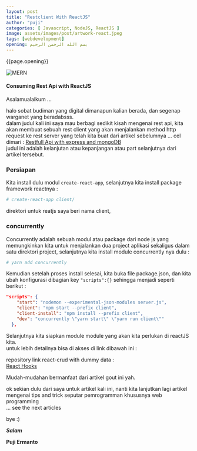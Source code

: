 ```yaml
---
layout: post
title: "Restclient With ReactJS"
author: "puji"
categories: [ Javascript, NodeJS, ReactJS ]
image: assets/images/post/artwork-react.jpeg
tags: [webdevelopment]
opening: بسم الله الرحمن الرحيم
---  
```

{{page.opening}}

![MERN]({{site.url}}/assets/images/post/MERN.gif)  


#### Consuming Rest Api with ReactJS  
Asalamualaikum ...  

halo sobat budiman yang digital dimanapun kalian berada, dan segenap warganet yang beradabsss.  
dalam judul kali ini saya mau berbagi sedikit kisah mengenai rest api, kita akan membuat sebuah rest client yang akan menjalankan method http request ke rest server yang telah kita buat dari artikel sebelumnya ... cel dimari : <a href="https://pujiermanto.vercel.app/about/rest-full-api-with-express-mongoose">Restfull Api with express and mongoDB</a>  
judul ini adalah kelanjutan atau kepanjangan atau part selanjutnya dari artikel tersebut.  

### Persiapan  
Kita install dulu modul ```create-react-app```, selanjutnya kita install package framework reactnya :  
```bash
# create-react-app client/
```  
direktori untuk reatjs saya beri nama client, 

### concurrently  

Concurrently adalah sebuah modul atau package dari node js yang memungkinkan kita untuk menjalankan dua project aplikasi sekaligus dalam satu direktori project, selanjutnya kita install module concurrently nya dulu :  

```bash
# yarn add concurrently
```  
Kemudian setelah proses install selesai, kita buka file package.json, dan kita ubah konfigurasi dibagian key ```"scripts":{}``` sehingga menjadi seperti berikut :  

```json
"scripts": {
    "start": "nodemon --experimental-json-modules server.js",
    "client": "npm start --prefix client",
    "client-install": "npm install --prefix client",
    "dev": "concurrently \"yarn start\" \"yarn run client\""
  },
  ```  

  Selanjutnya kita siapkan module module yang akan kita perlukan di reactJS kita.  
  untuk lebih detailnya bisa di akses di link dibawah ini :  

  repository link react-crud with dummy data :  
<a href="https://github.com/codesyariah122/youtube-chanel-codesyariah/tree/react-with-express">React Hooks</a>


Mudah-mudahan bermanfaat dari artikel gout ini yah.

ok sekian dulu dari saya untuk artikel kali ini, nanti kita lanjutkan lagi artikel mengenai tips and trick seputar pemrogramman khususnya web programming  
... see the next articles 

bye :) 


***Salam***

**Puji Ermanto**
